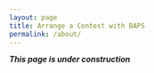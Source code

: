 ```yaml
---
layout: page
title: Arrange a Contest with BAPS
permalink: /about/
---
```


***This page is under construction***
